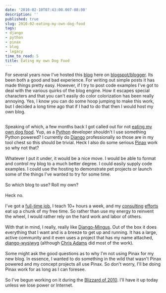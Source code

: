```yaml
---
date: '2010-02-10T07:43:00.007-08:00'
description: ''
published: true
slug: 2010-02-eating-my-own-dog-food
tags:
- django
- python
- pinax
- blog
- legacy
time_to_read: 5
title: Eating my own Dog Food
---
```


For several years now I've hosted this <a href="http://pydanny.com/">blog</a> here on <a href="http://blogger.com/">blogspot/blogger</a>. Its been both a good and bad experience. For writing out simple posts it has made things pretty easy. However, if I try to post code examples I've got to deal with the various quirks of the blog engine. How it escapes special characters and that you can't easily do color colorization has been really annoying. Yes, I know you can do some hoop jumping to make this work, but I decided a long time ago that if I had to do that then I would host my own blog.<div><br /></div><div>Speaking of which, a few months back I got called out for not <a href="http://en.wikipedia.org/wiki/Eating_one's_own_dog_food">eating my own dog food</a>. Yup, as a <a href="http://python.org/">Python</a> developer shouldn't I use something Python powered? I currently do <a href="http://djangoproject.com/">Django</a> professionally so those are in my tool chest so this should be trivial. Heck I also do some serious <a href="http://pinaxproject.com/">Pinax</a> work so why not that?</div><div><br /></div><div>Whatever I put it under, it would be a nice move. I would be able to format and control my blog to a much better degree. I could easily supply code examples. I could use the hosting to demonstrate pet projects or launch some of the things I've wanted to try for some time.</div><div><br /></div><div>So which blog to use? Roll my own?</div><div><br /></div><div>Heck no.</div><div><br /></div><div>I've got a <a href="http://nasascience.nasa.gov/">full-time job</a>, I teach 10+ hours a week, and my <a href="http://holdenweb.com/">consulting</a> <a href="http://eldarion.com/">efforts</a> eat up a chunk of my free time. So rather than use my energy to reinvent the wheel, I would rather rely on the hard work and labor of others.</div><div><br /></div><div>With that in mind, I really, really like <a href="http://github.com/montylounge/django-mingus">Django-Mingus</a>. Out of the box it does everything that I want and is a breeze to get up and running. It has a large, active community and it even uses a project that has my name attached, <a href="http://github.com/pydanny/django-wysiwyg">django-wysiwyg</a> (although <a href="http://chris.improbable.org/">Chris Adams</a> did most of the work).</div><div><br /></div><div>Some might ask the good questions as to why I'm not using Pinax for my new blog. In essence, I wanted to do something in the wild that wasn't Pinax powered and my concept projects all use Pinax. So don't worry, I'll be doing Pinax work for as long as I can foresee.</div><div><br /></div><div>So I've begun working on it during the <a href="http://www.flickr.com/photos/pydanny/sets/72157623364245346/">Blizzard of 2010</a>. I'll have it up today unless we lose power or Internet.</div>